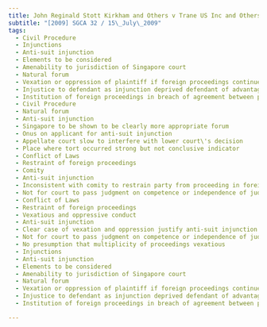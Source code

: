 ```yaml
---
title: John Reginald Stott Kirkham and Others v Trane US Inc and Others 
subtitle: "[2009] SGCA 32 / 15\_July\_2009"
tags:
  - Civil Procedure
  - Injunctions
  - Anti-suit injunction
  - Elements to be considered
  - Amenability to jurisdiction of Singapore court
  - Natural forum
  - Vexation or oppression of plaintiff if foreign proceedings continued
  - Injustice to defendant as injunction deprived defendant of advantages sought in foreign proceedings
  - Institution of foreign proceedings in breach of agreement between parties
  - Civil Procedure
  - Natural forum
  - Anti-suit injunction
  - Singapore to be shown to be clearly more appropriate forum
  - Onus on applicant for anti-suit injunction
  - Appellate court slow to interfere with lower court\'s decision
  - Place where tort occurred strong but not conclusive indicator
  - Conflict of Laws
  - Restraint of foreign proceedings
  - Comity
  - Anti-suit injunction
  - Inconsistent with comity to restrain party from proceeding in foreign court solely on basis of natural forum
  - Not for court to pass judgment on competence or independence of judiciary of foreign court or legal system
  - Conflict of Laws
  - Restraint of foreign proceedings
  - Vexatious and oppressive conduct
  - Anti-suit injunction
  - Clear case of vexation and oppression justify anti-suit injunction
  - Not for court to pass judgment on competence or independence of judiciary of foreign court or legal system
  - No presumption that multiplicity of proceedings vexatious
  - Injunctions
  - Anti-suit injunction
  - Elements to be considered
  - Amenability to jurisdiction of Singapore court
  - Natural forum
  - Vexation or oppression of plaintiff if foreign proceedings continued
  - Injustice to defendant as injunction deprived defendant of advantages sought in foreign proceedings
  - Institution of foreign proceedings in breach of agreement between parties

---
```



